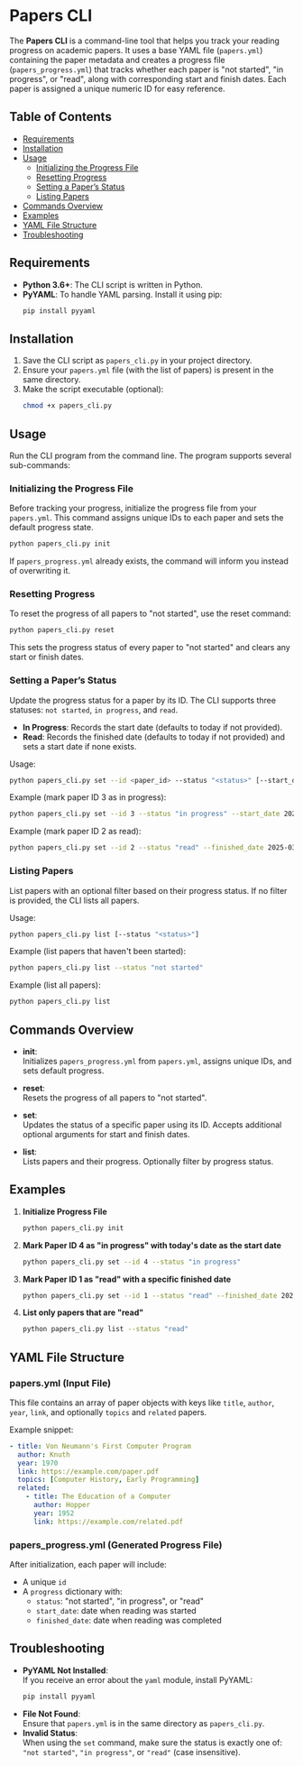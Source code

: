 # Papers CLI

The **Papers CLI** is a command-line tool that helps you track your reading progress on academic papers. It uses a base YAML file (`papers.yml`) containing the paper metadata and creates a progress file (`papers_progress.yml`) that tracks whether each paper is "not started", "in progress", or "read", along with corresponding start and finish dates. Each paper is assigned a unique numeric ID for easy reference.

## Table of Contents

- [Requirements](#requirements)
- [Installation](#installation)
- [Usage](#usage)
    - [Initializing the Progress File](#initializing-the-progress-file)
    - [Resetting Progress](#resetting-progress)
    - [Setting a Paper’s Status](#setting-a-papers-status)
    - [Listing Papers](#listing-papers)
- [Commands Overview](#commands-overview)
- [Examples](#examples)
- [YAML File Structure](#yaml-file-structure)
- [Troubleshooting](#troubleshooting)

## Requirements

- **Python 3.6+**: The CLI script is written in Python.
- **PyYAML**: To handle YAML parsing. Install it using pip:
  ```bash
  pip install pyyaml
  ```

## Installation

1. Save the CLI script as `papers_cli.py` in your project directory.
2. Ensure your `papers.yml` file (with the list of papers) is present in the same directory.
3. Make the script executable (optional):
   ```bash
   chmod +x papers_cli.py
   ```

## Usage

Run the CLI program from the command line. The program supports several sub-commands:

### Initializing the Progress File

Before tracking your progress, initialize the progress file from your `papers.yml`. This command assigns unique IDs to each paper and sets the default progress state.

```bash
python papers_cli.py init
```

If `papers_progress.yml` already exists, the command will inform you instead of overwriting it.

### Resetting Progress

To reset the progress of all papers to "not started", use the reset command:

```bash
python papers_cli.py reset
```

This sets the progress status of every paper to "not started" and clears any start or finish dates.

### Setting a Paper’s Status

Update the progress status for a paper by its ID. The CLI supports three statuses: `not started`, `in progress`, and `read`.

- **In Progress**: Records the start date (defaults to today if not provided).
- **Read**: Records the finished date (defaults to today if not provided) and sets a start date if none exists.

Usage:

```bash
python papers_cli.py set --id <paper_id> --status "<status>" [--start_date YYYY-MM-DD] [--finished_date YYYY-MM-DD]
```

Example (mark paper ID 3 as in progress):

```bash
python papers_cli.py set --id 3 --status "in progress" --start_date 2025-03-30
```

Example (mark paper ID 2 as read):

```bash
python papers_cli.py set --id 2 --status "read" --finished_date 2025-03-30
```

### Listing Papers

List papers with an optional filter based on their progress status. If no filter is provided, the CLI lists all papers.

Usage:

```bash
python papers_cli.py list [--status "<status>"]
```

Example (list papers that haven't been started):

```bash
python papers_cli.py list --status "not started"
```

Example (list all papers):

```bash
python papers_cli.py list
```

## Commands Overview

- **init**:  
  Initializes `papers_progress.yml` from `papers.yml`, assigns unique IDs, and sets default progress.

- **reset**:  
  Resets the progress of all papers to "not started".

- **set**:  
  Updates the status of a specific paper using its ID. Accepts additional optional arguments for start and finish dates.

- **list**:  
  Lists papers and their progress. Optionally filter by progress status.

## Examples

1. **Initialize Progress File**
   ```bash
   python papers_cli.py init
   ```

2. **Mark Paper ID 4 as "in progress" with today's date as the start date**
   ```bash
   python papers_cli.py set --id 4 --status "in progress"
   ```

3. **Mark Paper ID 1 as "read" with a specific finished date**
   ```bash
   python papers_cli.py set --id 1 --status "read" --finished_date 2025-03-30
   ```

4. **List only papers that are "read"**
   ```bash
   python papers_cli.py list --status "read"
   ```

## YAML File Structure

### papers.yml (Input File)

This file contains an array of paper objects with keys like `title`, `author`, `year`, `link`, and optionally `topics` and `related` papers.

Example snippet:
```yaml
- title: Von Neumann's First Computer Program
  author: Knuth
  year: 1970
  link: https://example.com/paper.pdf
  topics: [Computer History, Early Programming]
  related:
    - title: The Education of a Computer
      author: Hopper
      year: 1952
      link: https://example.com/related.pdf
```

### papers_progress.yml (Generated Progress File)

After initialization, each paper will include:
- A unique `id`
- A `progress` dictionary with:
    - `status`: "not started", "in progress", or "read"
    - `start_date`: date when reading was started
    - `finished_date`: date when reading was completed

## Troubleshooting

- **PyYAML Not Installed**:  
  If you receive an error about the `yaml` module, install PyYAML:
  ```bash
  pip install pyyaml
  ```
- **File Not Found**:  
  Ensure that `papers.yml` is in the same directory as `papers_cli.py`.
- **Invalid Status**:  
  When using the `set` command, make sure the status is exactly one of: `"not started"`, `"in progress"`, or `"read"` (case insensitive).
